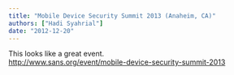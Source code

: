 ```yaml
---
title: "Mobile Device Security Summit 2013 (Anaheim, CA)"
authors: ["Hadi Syahrial"]
date: "2012-12-20"
---
```


This looks like a great event.  
http://www.sans.org/event/mobile-device-security-summit-2013
